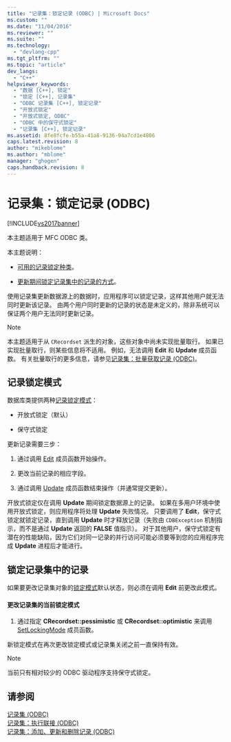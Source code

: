 ```yaml
---
title: "记录集：锁定记录 (ODBC) | Microsoft Docs"
ms.custom: ""
ms.date: "11/04/2016"
ms.reviewer: ""
ms.suite: ""
ms.technology: 
  - "devlang-cpp"
ms.tgt_pltfrm: ""
ms.topic: "article"
dev_langs: 
  - "C++"
helpviewer_keywords: 
  - "数据 [C++], 锁定"
  - "锁定 [C++], 记录集"
  - "ODBC 记录集 [C++], 锁定记录"
  - "开放式锁定"
  - "开放式锁定, ODBC"
  - "ODBC 中的保守式锁定"
  - "记录集 [C++], 锁定记录"
ms.assetid: 8fe8fcfe-b55a-41a8-9136-94a7cd1e4806
caps.latest.revision: 8
author: "mikeblome"
ms.author: "mblome"
manager: "ghogen"
caps.handback.revision: 8
---
```

# 记录集：锁定记录 (ODBC)
[!INCLUDE[vs2017banner](../../assembler/inline/includes/vs2017banner.md)]

本主题适用于 MFC ODBC 类。  
  
 本主题说明：  
  
-   [可用的记录锁定种类](#_core_record.2d.locking_modes)。  
  
-   [更新期间锁定记录集中的记录的方式](#_core_locking_records_in_your_recordset)。  
  
 使用记录集更新数据源上的数据时，应用程序可以锁定记录，这样其他用户就无法同时更新该记录。  由两个用户同时更新的记录的状态是未定义的，除非系统可以保证两个用户无法同时更新记录。  
  
> [!NOTE]
>  本主题适用于从 `CRecordset` 派生的对象，这些对象中尚未实现批量取行。  如果已实现批量取行，则某些信息将不适用。  例如，无法调用 **Edit** 和 **Update** 成员函数。  有关批量取行的更多信息，请参见[记录集：批量获取记录 \(ODBC\)](../../data/odbc/recordset-fetching-records-in-bulk-odbc.md)。  
  
##  <a name="_core_record.2d.locking_modes"></a> 记录锁定模式  
 数据库类提供两种[记录锁定模式](../Topic/CRecordset::SetLockingMode.md)：  
  
-   开放式锁定（默认）  
  
-   保守式锁定  
  
 更新记录需要三步：  
  
1.  通过调用 [Edit](../Topic/CRecordset::Edit.md) 成员函数开始操作。  
  
2.  更改当前记录的相应字段。  
  
3.  通过调用 [Update](../Topic/CRecordset::Update.md) 成员函数结束操作（并通常提交更新）。  
  
 开放式锁定仅在调用 **Update** 期间锁定数据源上的记录。  如果在多用户环境中使用开放式锁定，则应用程序将处理 **Update** 失败情况。  只要调用了 **Edit**，保守式锁定就锁定记录，直到调用 **Update** 时才释放记录（失败由 `CDBException` 机制指示，而不是通过 **Update** 返回的 **FALSE** 值指示）。  对于其他用户，保守式锁定有潜在的性能缺陷，因为它们对同一记录的并行访问可能必须要等到您的应用程序完成 **Update** 进程后才能进行。  
  
##  <a name="_core_locking_records_in_your_recordset"></a> 锁定记录集中的记录  
 如果要更改记录集对象的[锁定模式](#_core_record.2d.locking_modes)默认状态，则必须在调用 **Edit** 前更改此模式。  
  
#### 更改记录集的当前锁定模式  
  
1.  通过指定 **CRecordset::pessimistic** 或 **CRecordset::optimistic** 来调用 [SetLockingMode](../Topic/CRecordset::SetLockingMode.md) 成员函数。  
  
 新锁定模式在再次更改锁定模式或记录集关闭之前一直保持有效。  
  
> [!NOTE]
>  当前只有相对较少的 ODBC 驱动程序支持保守式锁定。  
  
## 请参阅  
 [记录集 \(ODBC\)](../../data/odbc/recordset-odbc.md)   
 [记录集：执行联接 \(ODBC\)](../../data/odbc/recordset-performing-a-join-odbc.md)   
 [记录集：添加、更新和删除记录 \(ODBC\)](../../data/odbc/recordset-adding-updating-and-deleting-records-odbc.md)